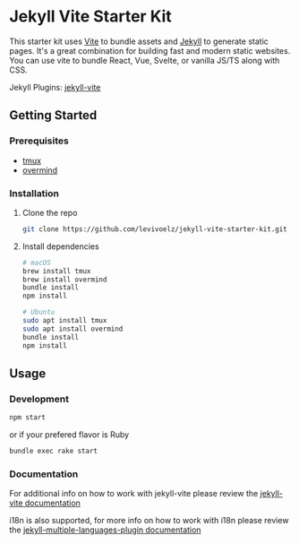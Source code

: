 # Jekyll Vite Starter Kit

This starter kit uses [Vite](https://vitejs.dev/) to bundle assets and [Jekyll](https://jekyllrb.com/) to generate static pages. It's a great combination for building fast and modern static websites. You can use vite to bundle React, Vue, Svelte, or vanilla JS/TS along with CSS.

Jekyll Plugins: [jekyll-vite](https://github.com/ElMassimo/jekyll-vite)

## Getting Started

### Prerequisites

- [tmux](https://github.com/tmux/tmux/wiki)
- [overmind](https://github.com/DarthSim/overmind)

### Installation

1. Clone the repo
    ```sh
    git clone https://github.com/levivoelz/jekyll-vite-starter-kit.git
    ```
2. Install dependencies
    ```sh
    # macOS
    brew install tmux
    brew install overmind
    bundle install
    npm install

    # Ubuntu
    sudo apt install tmux
    sudo apt install overmind
    bundle install
    npm install
    ```

## Usage

### Development

```sh
npm start
```

or if your prefered flavor is Ruby

```sh
bundle exec rake start
```

### Documentation

For additional info on how to work with jekyll-vite please review the [ jekyll-vite documentation](https://github.com/ElMassimo/jekyll-vite)

i18n is also supported, for more info on how to work with i18n please review the [jekyll-multiple-languages-plugin documentation](https://github.com/kurtsson/jekyll-multiple-languages-plugin)
